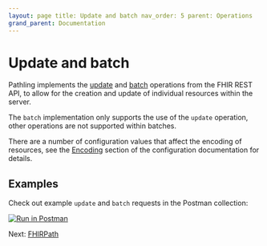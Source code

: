 ```yaml
---
layout: page title: Update and batch nav_order: 5 parent: Operations
grand_parent: Documentation
---
```


# Update and batch

Pathling implements the [update](https://hl7.org/fhir/R4/http.html#update) and
[batch](https://hl7.org/fhir/R4/http.html#transaction) operations from the FHIR
REST API, to allow for the creation and update of individual resources within
the server.

The `batch` implementation only supports the use of the `update` operation,
other operations are not supported within batches.

There are a number of configuration values that affect the encoding of
resources, see the [Encoding](../configuration.html#encoding) section of the
configuration documentation for details.

## Examples

Check out example `update` and `batch` requests in the Postman collection:

<a class="postman-link"
href="https://documenter.getpostman.com/view/634774/UVsQs48s#d4afec33-89d8-411c-8e4d-9169b9af42e0">
<img src="https://run.pstmn.io/button.svg" alt="Run in Postman"/></a>

Next: [FHIRPath](../fhirpath)
